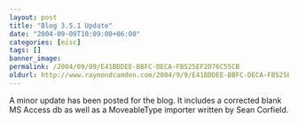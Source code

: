 ```yaml
---
layout: post
title: "Blog 3.5.1 Update"
date: "2004-09-09T10:09:00+06:00"
categories: [misc]
tags: []
banner_image: 
permalink: /2004/09/09/E41BDDEE-BBFC-DECA-FB525EF2D76C55CB
oldurl: http://www.raymondcamden.com/2004/9/9/E41BDDEE-BBFC-DECA-FB525EF2D76C55CB
---
```


A minor update has been posted for the blog. It includes a corrected blank MS Access db as well as a MoveableType importer written by Sean Corfield.